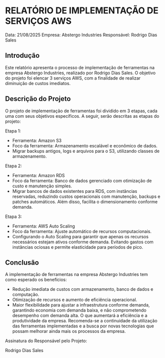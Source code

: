 # RELATÓRIO DE IMPLEMENTAÇÃO DE SERVIÇOS AWS

Data: 21/08/2025
Empresa: Abstergo Industries 
Responsável: Rodrigo Dias Sales

## Introdução
Este relatório apresenta o processo de implementação de ferramentas na empresa Abstergo Industries,
realizado por Rodrigo Dias Sales. O objetivo do projeto foi elencar 3 serviços AWS, com a finalidade de realizar diminuição de custos imediatos.

## Descrição do Projeto
O projeto de implementação de ferramentas foi dividido em 3 etapas,
cada uma com seus objetivos específicos. A seguir, serão descritas as etapas do projeto:

Etapa 1: 
- Ferramenta: Amazon S3
- Foco da ferramenta: Armazenamento escalável e econômico de dados.
- Migrar backups antigos, logs e arquivos para o S3, utilizando classes de armazenamento.

Etapa 2: 
- Ferramenta: Amazon RDS
- Foco da ferramenta: Banco de dados gerenciado com otimização de custo e manutenção simples.
- Migrar bancos de dados existentes para RDS, com instâncias reservadas, reduzindo custos operacionais com
manutenção, backups e patches automáticos. Além disso, facilita o dimensionamento conforme demanda.

Etapa 3: 
- Ferramenta: AWS Auto Scaling
- Foco da ferramenta: Ajuste automático de recursos computacionais.
- Configurando o Auto Scaling para garantir que apenas os recursos necessários estejam ativos conforme
demanda. Evitando gastos com instâncias ociosas e permite elasticidade para períodos de pico.



## Conclusão
A implementação de ferramentas na empresa Abstergo Industries tem como esperado os benefícios:
- Redução imediata de custos com armazenamento, banco de dados e computação.
- Otimização de recursos e aumento de eficiência operacional.
- Maior flexibilidade para ajustar a infraestrutura conforme demanda, garantindo economia com demanda baixa,
e não comprometendo desempenho com demanda alta.
O que aumentará a eficiência e a produtividade da empresa.
Recomenda-se a continuidade da utilização das ferramentas implementadas e a busca por novas tecnologias que possam melhorar ainda mais os processos da empresa.


Assinatura do Responsável pelo Projeto:

Rodrigo Dias Sales